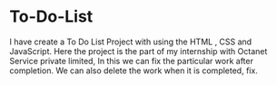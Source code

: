 # To-Do-List
I have create a To Do List Project with using the HTML , CSS and JavaScript. Here the project is the part of my internship with Octanet Service private limited, In this we can fix the particular work after completion. We can also delete the work when it is completed, fix.
